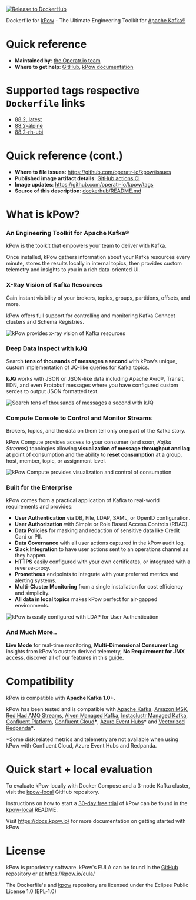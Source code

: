 [![Release to DockerHub](https://github.com/operatr-io/kpow/actions/workflows/release.yml/badge.svg?branch=main)](https://github.com/operatr-io/kpow/actions/workflows/release.yml)

Dockerfile for [kPow](https://kpow.io) - The Ultimate Engineering Toolkit for [Apache Kafka®](https://kafka.apache.org/)

# Quick reference

* **Maintained by**: [the Operatr.io team](https://github.com/operatr-io/kpow)
* **Where to get help**: [GitHub](https://github.com/operatr-io/kpow), [kPow documentation](http://docs.kpow.io/)

# Supported tags respective `Dockerfile` links

<!--- StartReleaseLinks --->

* [88.2, latest](https://github.com/operatr-io/kpow/blob/main/dockerfile/kpow/Dockerfile)
* [88.2-alpine](https://github.com/operatr-io/kpow/blob/main/dockerfile/alpine/Dockerfile)
* [88.2-rh-ubi](https://github.com/operatr-io/kpow/blob/main/dockerfile/rh-ubi/Dockerfile)

<!--- EndReleaseLinks --->

# Quick reference (cont.)

* **Where to file issues:** https://github.com/operatr-io/kpow/issues
* **Published image artifact details:** [GitHub actions CI](https://github.com/operatr-io/kpow/actions/workflows/build.yml)
* **Image updates**: https://github.com/operatr-io/kpow/tags
* **Source of this description**: [dockerhub/README.md](https://github.com/operatr-io/kpow/blob/main/dockerhub/README.md)

# What is kPow?

### An Engineering Toolkit for Apache Kafka®

kPow is the toolkit that empowers your team to deliver with Kafka.

Once installed, kPow gathers information about your Kafka resources every minute, stores the results locally in internal topics, then provides custom telemetry and insights to you in a rich data-oriented UI.

### X-Ray Vision of Kafka Resources

Gain instant visibility of your brokers, topics, groups, partitions, offsets, and more.

kPow offers full support for controlling and monitoring Kafka Connect clusters and Schema Registries.

![kPow provides x-ray vision of Kafka resources](https://i.imgur.com/kgM7B3o.png)

### Deep Data Inspect with kJQ

Search **tens of thousands of messages a second** with kPow’s unique, custom implementation of JQ-like queries for Kafka topics. 

**kJQ** works with JSON or JSON-like data including Apache Avro®, Transit, EDN, and even Protobuf messages where you have configured custom serdes to output JSON formatted text.

![Search tens of thousands of messages a second with kJQ](https://i.imgur.com/EELfooc.png)

### Compute Console to Control and Monitor Streams

Brokers, topics, and the data on them tell only one part of the Kafka story.

kPow Compute provides access to your consumer \(and soon, _Kafka Streams_\) topologies allowing **visualization of message throughput and lag** at point of consumption and the ability to **reset consumption** at a group, host, member, topic, or assignment level.

![kPow Compute provides visualization and control of consumption](https://i.imgur.com/6SSmBsM.png)

### Built for the Enterprise

kPow comes from a practical application of Kafka to real-world requirements and provides:

* **User Authentication** via DB, File, LDAP, SAML, or OpenID configuration.
* **User Authorization** with Simple or Role Based Access Controls \(RBAC\).
* **Data Policies** for masking and redaction of sensitive data like Credit Card or PII.
* **Data Governance** with all user actions captured in the kPow audit log.
* **Slack Integration** to have user actions sent to an operations channel as they happen.
* **HTTPS** easily configured with your own certificates, or integrated with a reverse-proxy.
* **Prometheus** endpoints to integrate with your preferred metrics and alerting systems.
* **Multi-Cluster Monitoring** from a single installation for cost efficiency and simplicity.
* **All data in local topics** makes kPow perfect for air-gapped environments.

![kPow is easily configured with LDAP for User Authentication](https://i.imgur.com/cLLxrgC.png)

### And Much More..

**Live Mode** for real-time monitoring, **Multi-Dimensional Consumer Lag** insights from kPow's custom derived telemetry, **No Requirement for JMX** access, discover all of our features in this [guide](https://docs.kpow.io).


# Compatibility

kPow is compatible with **Apache Kafka 1.0+.**

kPow has been tested and is compatible with [Apache Kafka](https://kafka.apache.org/), [Amazon MSK](https://aws.amazon.com/msk/), [Red Had AMQ Streams](https://www.redhat.com/en/resources/amq-streams-datasheet), [Aiven Managed Kafka](https://aiven.io/kafka), [Instaclustr Managed Kafka](https://www.instaclustr.com/products/managed-apache-kafka/), [Confluent Platform](https://www.confluent.io/product/confluent-platform), [Confluent Cloud](https://www.confluent.io/confluent-cloud)**\***, [Azure Event Hubs](https://azure.microsoft.com/en-us/services/event-hubs/)**\*** and [Vectorized Redpanda](https://vectorized.io/redpanda/)**\***.

\*Some disk related metrics and telemetry are not available when using kPow with Confluent Cloud, Azure Event Hubs and Redpanda.

# Quick start + local evaluation

To evaluate kPow locally with Docker Compose and a 3-node Kafka cluster, visit the [kpow-local](https://github.com/operatr-io/kpow-local) GitHub repository.

Instructions on how to start a [30-day free trial](https://kpow.io/#trial) of kPow can be found in the [kpow-local](https://github.com/operatr-io/kpow-local) README.

Visit https://docs.kpow.io/ for more documentation on getting started with kPow

# License

kPow is proprietary software. kPow's EULA can be found in the [GitHub repository](https://github.com/operatr-io/kpow/blob/main/resources/eula.txt) or at https://kpow.io/eula/

The Dockerfile's and [kpow](https://github.com/operatr-io/kpow) repository are licensed under the Eclipse Public License 1.0 (EPL-1.0)